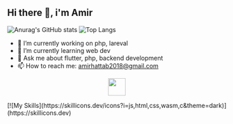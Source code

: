 ## Hi there 👋, i'm Amir 

![Anurag's GitHub stats](https://github-readme-stats.vercel.app/api?username=AmirtterK&theme=midnight-purple&show_icons=true)
![Top Langs](https://github-readme-stats.vercel.app/api/top-langs/?username=AmirtterK&layout=compact)
- 🔭 I’m currently working on php, lareval
- 🌱 I’m currently learning web dev 
- 💬 Ask me about flutter, php, backend development
- 📫 How to reach me: amirhattab2018@gmail.com
<p align="center">
  <a href="https://skillicons.dev">
    <img src="https://skillicons.dev/icons?i=git,flutter,dart,php,java,c,mysqli" height="40" />
  </a>
</p>
[![My Skills](https://skillicons.dev/icons?i=js,html,css,wasm,c&theme=dark)](https://skillicons.dev)
